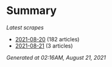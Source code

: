 # Summary
*Latest scrapes*
* [2021-08-20](https://github.com/nuuuwan/news_lk/blob/data/news_lk.2021-08-20.json) (182 articles)
* [2021-08-21](https://github.com/nuuuwan/news_lk/blob/data/news_lk.2021-08-21.json) (3 articles)

*Generated at 02:16AM, August 21, 2021*